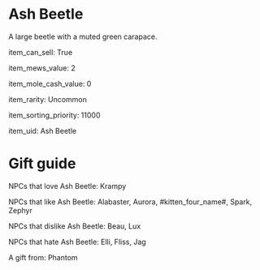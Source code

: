 # Ash Beetle

A large beetle with a muted green carapace.

item_can_sell: True

item_mews_value: 2

item_mole_cash_value: 0

item_rarity: Uncommon

item_sorting_priority: 11000

item_uid: Ash Beetle

# Gift guide

NPCs that love Ash Beetle: Krampy

NPCs that like Ash Beetle: Alabaster, Aurora, #kitten_four_name#, Spark, Zephyr

NPCs that dislike Ash Beetle: Beau, Lux

NPCs that hate Ash Beetle: Elli, Fliss, Jag

A gift from: Phantom
